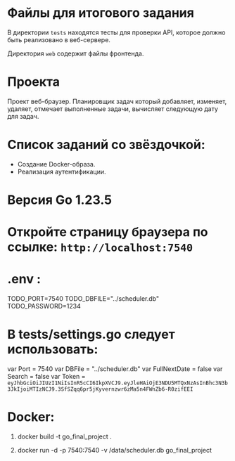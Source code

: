 # Файлы для итогового задания

В директории `tests` находятся тесты для проверки API, которое должно быть реализовано в веб-сервере.

Директория `web` содержит файлы фронтенда.

# Проекта
Проект веб-браузер. Планировщик задач который добавляет, изменяет, удаляет, отмечает выполненные задачи, вычисляет следующую дату для задач.

# Список заданий со звёздочкой:
- Создание Docker-образа.
- Реализация аутентификации.

# Версия Go 1.23.5

# Откройте страницу браузера по ссылке: `http://localhost:7540`

# .env :
TODO_PORT=7540
TODO_DBFILE="../scheduler.db"
TODO_PASSWORD=1234

# В tests/settings.go следует использовать:
var Port = 7540
var DBFile = "../scheduler.db"
var FullNextDate = false
var Search = false
var Token = `eyJhbGciOiJIUzI1NiIsInR5cCI6IkpXVCJ9.eyJleHAiOjE3NDU5MTQxNzAsInBhc3N3b3JkIjoiMTIzNCJ9.3SfSZqq6pr5jKyvernzwr6zMa5n4FWnZb6-R0zifEEI`


# Docker:

1. docker build -t go_final_project .

2. docker run -d -p 7540:7540 -v /data/scheduler.db go_final_project